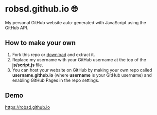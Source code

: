 # robsd.github.io 🌐

My personal GitHub website auto-generated with JavaScript using the GitHub API.

## How to make your own

1. Fork this repo or [download](https://github.com/robsd/robsd.github.io/archive/refs/heads/main.zip) and extract it.
2. Replace my username with your GitHub username at the top of the **js/script.js** file.
3. You can host your website on GitHub by making your own repo called **username.github.io** (where **username** is your GitHub username) and enabling GitHub Pages in the repo settings.

## Demo

https://robsd.github.io